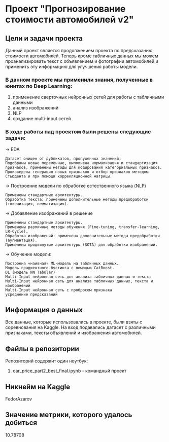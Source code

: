 # Проект "Прогнозирование стоимости автомобилей v2"

## Цели и задачи проекта

Данный проект является продолжением проекта по предсказанию стоимости автомобилей.
Теперь кроме табличных данных мы можем проанализировать текст с объявлением и 
фотографии автомобилей и применить эту информацию для улучшения работы модели.

### В данном проекте мы применили знания, полученные в юнитах по Deep Learning: 
1) применение сверточных нейронных сетей для работы с табличными данными
2) анализ изображений
3) NLP
4) создание multi-input сетей

### В ходе работы над проектом были решены следующие задачи:

→ EDA

    Датасет очищен от дубликатов, пропущенных значений.
    Подобраны новые переменные, выполнена нормализация и стандартизация признаков, применены методы для кодирования категориальных признаков.
    Произведена генерация новых признаков и отбор признаков методом Стьюдента и при помощи коррекляционной матрицы.

→ Построение модели по обработке естественного языка (NLP)

    Применены стандартные архитектуры.
    Обработка текста: применены дополнительные методы предобработки (токенизация, лемматизация).

→ Добавление изображений в решение

    Применены стандартные архитектуры.
    Применены различные методы обучения (Fine-tuning, transfer-learning, LR-Cycle).
    Обработка изображений: применены дополнительные методы предобработки (аугментация).
    Применены продвинутые архитектуры (SOTA) для обработки изображений.

→ Обучение модели:

    Построена «наивная» ML-модель на табличных данных.
    Модель градиентного бустинга с помощью CatBoost.
    DL (модель NN Tabular)
    Multi-Input нейронная сеть для анализа табличных данных и текста
    Multi-Input нейронная сеть для анализа табличных данных, текста и изображений
    Multi-Input нейронная сеть с пробросом признака
    усреднение предсказаний


## Информация о данных

Все данные, которые использовались в проекте, были взяты с соревнования на Kaggle.
На вход подавались датасет с различными признаками, тексты объявлений и изображения автомобилей.

## Файлы в репозитории

Репозиторий содержит один ноутбук:
1) car_price_part2_best_final.ipynb - командный проект

## Никнейм на Kaggle

FedorAzarov

## Значение метрики, которого удалось добиться

10.78708